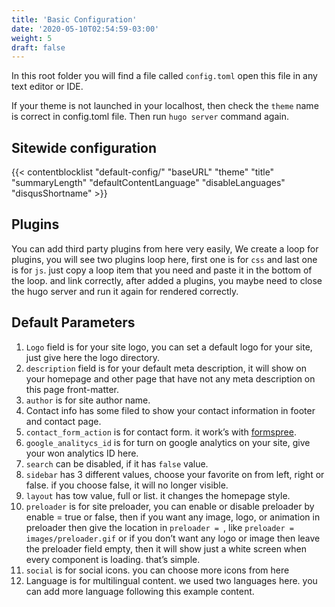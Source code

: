 ```yaml
---
title: 'Basic Configuration'
date: '2020-05-10T02:54:59-03:00'
weight: 5
draft: false
---
```

In this root folder you will find a file called `config.toml` open this file in any text editor or IDE.

If your theme is not launched in your localhost, then check the `theme` name is correct in config.toml file. Then run `hugo server` command again.

## Sitewide configuration

{{< contentblocklist "default-config/" "baseURL" "theme" "title" "summaryLength" "defaultContentLanguage" "disableLanguages" "disqusShortname" >}}

Plugins
-------

You can add third party plugins from here very easily, We create a loop for plugins, you will see two plugins loop here, first one is for `css` and last one is for `js`. just copy a loop item that you need and paste it in the bottom of the loop. and link correctly, after added a plugins, you maybe need to close the hugo server and run it again for rendered correctly.

Default Parameters
------------------

1. `Logo` field is for your site logo, you can set a default logo for your site, just give here the logo directory.
2. `description` field is for your default meta description, it will show on your homepage and other page that have not any meta description on this page front-matter.
3. `author` is for site author name.
4. Contact info has some filed to show your contact information in footer and contact page.
5. `contact_form_action` is for contact form. it work’s with [formspree](https://formspree.io/).
6. `google_analitycs_id` is for turn on google analytics on your site, give your won analytics ID here.
7. `search` can be disabled, if it has `false` value.
8. `sidebar` has 3 different values, choose your favorite on from left, right or false. if you choose false, it will no longer visible.
9. `layout` has tow value, full or list. it changes the homepage style.
10. `preloader` is for site preloader, you can enable or disable preloader by enable = true or false, then if you want any image, logo, or animation in preloader then give the location in `preloader = `, like `preloader = images/preloader.gif` or if you don’t want any logo or image then leave the preloader field empty, then it will show just a white screen when every component is loading. that’s simple.
11. `social` is for social icons. you can choose more icons from here
12. Language is for multilingual content. we used two languages here. you can add more language following this example content.